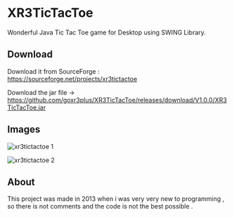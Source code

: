 # XR3TicTacToe
Wonderful Java Tic Tac Toe game for Desktop using SWING Library.

## Download

Download it from SourceForge : https://sourceforge.net/projects/xr3tictactoe

Download the jar file -> https://github.com/goxr3plus/XR3TicTacToe/releases/download/V1.0.0/XR3TicTacToe.jar

## Images 

![xr3tictactoe 1](https://user-images.githubusercontent.com/20374208/32340701-084476da-c004-11e7-84cc-ea899403f1c1.png)


![xr3tictactoe 2](https://user-images.githubusercontent.com/20374208/32340705-0bb1b698-c004-11e7-9c31-20b53f320c46.png)



## About
This project was made in 2013 when i was very very new to programming  , so there is not comments and the code is not the best possible .

